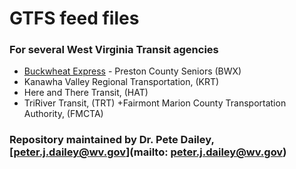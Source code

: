# GTFS feed files
### For several West Virginia Transit agencies

+ [Buckwheat Express](https://github.com/drPeteD/gtfs_feed_files/tree/master/bwx) - Preston County Seniors (BWX)
+ Kanawha Valley Regional Transportation, (KRT)
+ Here and There Transit, (HAT)
+ TriRiver Transit, (TRT)
+Fairmont Marion County Transportation Authority, (FMCTA)

### Repository maintained by Dr. Pete Dailey, [peter.j.dailey@wv.gov](mailto: peter.j.dailey@wv.gov)

